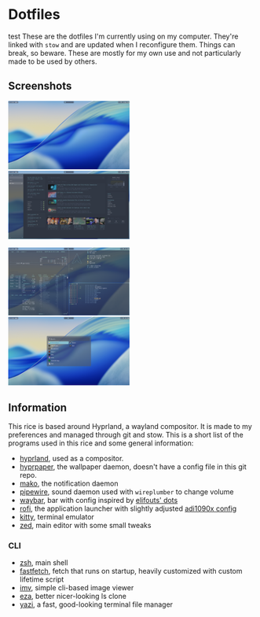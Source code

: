 # Dotfiles
test
These are the dotfiles I'm currently using on my computer. They're linked with `stow` and are updated when I reconfigure them. Things can break, so beware. These are mostly for my own use and not particularly made to be used by others.

## Screenshots

<img src="./assets/desktop.png" width="49%" alt="An empty desktop with waybar on top"> &nbsp; <img src="./assets/browser.png" width="49%" alt="The zen browser with a glance homepage open">

<img src="./assets/terminals.png" width="49%" alt="A bunch of terminals with different outputs"> &nbsp; <img src="./assets/rofi.png" width="49%" alt="The rofi launcher running in drun mode">

## Information

This rice is based around Hyprland, a wayland compositor. It is made to my preferences and managed through git and stow. This is a short list of the programs used in this rice and some general information:

- [hyprland](https://hypr.land), used as a compositor.
- [hyprpaper](https://wiki.hypr.land/Hypr-Ecosystem/hyprpaper/), the wallpaper daemon, doesn't have a config file in this git repo.
- [mako](https://github.com/emersion/mako), the notification daemon
- [pipewire](https://pipewire.org), sound daemon used with `wireplumber` to change volume
- [waybar](https://github.com/Alexays/Waybar), bar with config inspired by [elifouts' dots](https://github.com/elifouts/Dotfiles)
- [rofi](https://davatorium.github.io/rofi/), the application launcher with slightly adjusted [adi1090x config](https://github.com/adi1090x/rofi)
- [kitty](https://sw.kovidgoyal.net/kitty), terminal emulator
- [zed](https://zed.dev), main editor with some small tweaks

### CLI

- [zsh](https://zsh.org), main shell
- [fastfetch](https://github.com/fastfetch-cli/fastfetch), fetch that runs on startup, heavily customized with custom lifetime script
- [imv](https://sr.ht/~exec64/imv), simple cli-based image viewer
- [eza](https://https://eza.rocks), better nicer-looking ls clone
- [yazi](https://yazi-rs.github.io), a fast, good-looking terminal file manager
